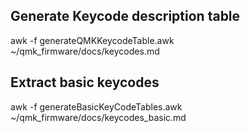 ## Generate Keycode description table
awk -f generateQMKKeycodeTable.awk ~/qmk_firmware/docs/keycodes.md

## Extract basic keycodes
awk -f generateBasicKeyCodeTables.awk ~/qmk_firmware/docs/keycodes_basic.md
